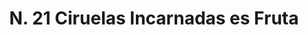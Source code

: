 ---
title: "N. 21 Ciruelas Incarnadas es Fruta"
permalink: "/edition/plant021/"
plant-name: "N. 21"
plant-number: "021"
plant-xml: "/assets/xml/plant021.xml"
plant-img1: "/assets/img/plant021_verso.jpg"
plant-img2: "/assets/img/plant021.jpg"
plant-title: "N. 21 Ciruelas Incarnadas es Fruta"
plant-taxon-link: ""
plant-taxon-content: ""
layout: single-xml
---